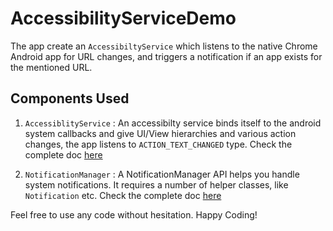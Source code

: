 # AccessibilityServiceDemo

The app create an `AccessibiltyService` which listens to the native Chrome Android app for URL changes, 
and triggers a notification if an app exists for the mentioned URL. 

## Components Used

1. `AccessiblityService` : An accessibilty service binds itself to the android system callbacks and give UI/View hierarchies
and various action changes, the app listens to `ACTION_TEXT_CHANGED` type. Check the complete doc [here](https://developer.android.com/reference/android/accessibilityservice/AccessibilityService.html)

2. `NotificationManager` : A NotificationManager API helps you handle system notifications. It requires a number of helper classes, like `Notification` etc. Check the complete doc [here](https://developer.android.com/reference/android/support/v4/app/NotificationManagerCompat.html)


Feel free to use any code without hesitation. Happy Coding!
